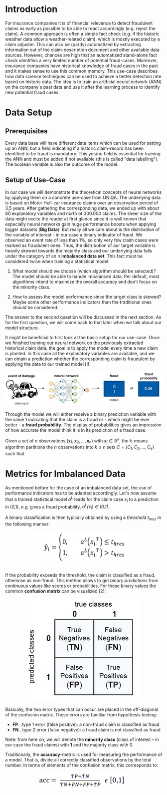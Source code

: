 # Introduction


For insurance companies it is of financial relevance to detect fraudulent claims as early as possible to be able to react accordingly (e.g. reject the claim). A common approach is often a simple fact check (e.g. if the historic weather data allow a weather-related claim), which is mostly executed by a claim adjuster. This can also be (partly) automatized by extracting information out of the claim-description document and other available data sources. However, chances are high that an automatized stand-alone fact check identifies a very limited number of potential fraud-cases. 
Moreover, insurance companies have historical knowledge of fraud cases in the past and it makes sense to use this common memory. This use-case describes how data science techniques can be used to achieve a better detection rate based on historic data. The idea is to train an artificial neural network (ANN) on the company's past data and use it after the learning process to identify new potential fraud cases.


# Data Setup


## Prerequisites
Every data base will have different data items which can be used for setting up an ANN, but a field indicating if a historic claim-record has been identified to be fraud is mandatory. This yes/no field is essential for training the ANN and must be added if not available (this is called "data labelling"). The boolean variable is also the outcome of the model.

## Setup of Use-Case
In our case we will demonstrate the theoretical concepts of neural networks by applying them on a concrete use-case from UNIQA. The underlying data is based on Motor Hull-car insurance claims over an observation period of 3,5 years. After gathering the corresponding data, we ended up with about 60 explanatory variables and north of 300.000 claims. 
The sheer size of the data might excite the reader at first glance since it is well known that especially neural networks gain huge performance boosts when applying bigger datasets (**Big Data**). But really all we care about is the distribution of the variable of interest - in our case a binary indicator of fraud. We observed an event rate of less than 1%, so only very few claim cases were marked as fraudulent ones. Thus, the distribution of our target variable is heavily skewed towards the majority class and our underlying data falls under the category of an n **imbalanced data set**. This fact must be considered twice when training a statistical model:

 1. What model should we choose (which algorithm should be selected)? 
The model should be able to handle imbalanced data. Per default, most algorithms intend to maximize the overall accuracy and don't focus on the minority class.

 
 2. How to assess the model performance since the target class is skewed? Maybe some other performance indicators than the traditional ones should be considered.
 
The answer to the second question will be discussed in the next section. As for the first question, we will come back to that later when we talk about our model structure.

It might be beneficial to first look at the basic setup for our use-case. Once we finished training our neural network on the previously extracted historical claim data, the goal is to apply the model every time a new claim is planted. In this case all the explanatory variables are available, and we can obtain a prediction whether the corresponding claim is fraudulent by applying the data to our trained model [I]: 

<p align="center">
 <img   src="/ANN_images/Motivation_Setup.png">
</p>

Through the model we will either receive a binary prediction variable with the value 1 indicating that the claim is a fraud or - which might be ever better - a **fraud probability**. The display of probabilities gives an impression of how accurate the model think it is in its prediction of a fraud case. 

Given a set of *n* observations (**x**<sub>1</sub>, **x**<sub>2</sub>, ..., **x**<sub>*n*</sub>) with **x**<sub>*i*</sub> ∈ ℝ<sup>*k*</sup>, the *k*-means algorithm partitions the *n* observations into *k* ≤ *n* sets *C* = {*C*<sub>1</sub>, *C*<sub>2</sub>, ..., *C*<sub>*k*</sub>} such that

# Metrics for Imbalanced Data
As mentioned before for the case of an imbalanced data set, the use of performance indicators has to be adapted accordingly. Let's now assume that a trained statistical model  *a<sup>L</sup>* leads for the claim case *x<sub>i</sub>* to a prediction in (0,1), e.g. gives a fraud probability, *a<sup>L</sup>(x<sub>i</sub>) ∈ (0,1)*.


A binary classification is then typically obtained by using a *threshold* *t<sub>hres</sub>* in the following manner: 

<p align="center">

<img width="330" height="115"  src="/ANN_images/Equations/ypred.png">
</p>

If the probability exceeds the threshold, the claim is classified as a fraud, otherwise as non-fraud. This method allows to get *binary predictions* from continuous values like scores or probabilities. For these binary values the common **confusion matrix** can be visualized [2]:


<p align="center">
  <img width="370" height="330"  src="/ANN_images/Confusion_Matrix.png">
</p>

Basically, the two error types that can occur are placed in the off-diagonal of the confusion matrix. These errors are familiar from hypothesis testing:
- **FP**...type 1 error (false positive): a non-fraud claim is classified as fraud
- **FN**...type 2 error (false negative): a fraud claim is not classified as fraud

Note: from here on, we will denote the **minority class** (class of interest – in our case the fraud claims) with **1** and the majority class with 0. 

Traditionally, the **accuracy**-metric is used for measuring the performance of a model. That is, divide all correctly classified observations by the total number. In terms of elements of the confusion matrix, this corresponds to:

<p align="center">

<img width="290" height="60"  src="/ANN_images/Equations/acc.png">
</p>
